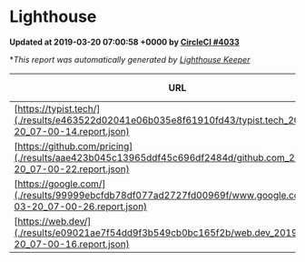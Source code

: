 
# Lighthouse

**Updated at 2019-03-20 07:00:58 +0000 by [CircleCI #4033](https://circleci.com/gh/ItinerisLtd/lighthouse-keeper-example/4033)**

**This report was automatically generated by [Lighthouse Keeper](https://github.com/itinerisltd/lighthouse-keeper)*

| URL | Performance | Accessibility | Best Practices | SEO | PWA | Updated At |
| --- | --- | --- | --- | --- | --- | --- |
| [https://typist.tech/](./results/e463522d02041e06b035e8f61910fd43/typist.tech_2019-03-20_07-00-14.report.json) | 1 |  |  |  |  | 2019-03-20T07:00:14.783Z |
| [https://github.com/pricing](./results/aae423b045c13965ddf45c696df2484d/github.com_2019-03-20_07-00-22.report.json) | 0.86 | 0.89 | 0.93 | 0.9 | 0.58 | 2019-03-20T07:00:22.145Z |
| [https://google.com/](./results/99999ebcfdb78df077ad2727fd00969f/www.google.com_2019-03-20_07-00-26.report.json) | 0.92 | 0.71 | 0.93 | 0.8 | 0.58 | 2019-03-20T07:00:26.812Z |
| [https://web.dev/](./results/e09021ae7f54dd9f3b549cb0bc165f2b/web.dev_2019-03-20_07-00-16.report.json) | 0.94 | 0.93 | 1 | 0.96 | 1 | 2019-03-20T07:00:16.943Z |
